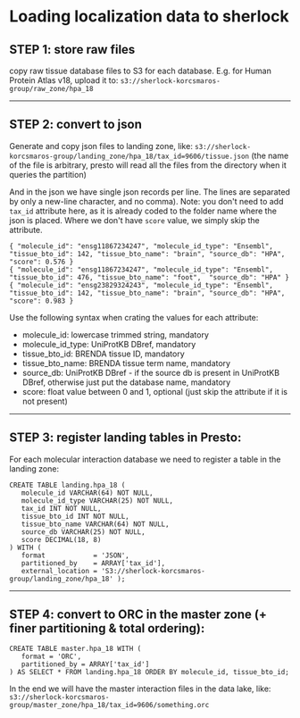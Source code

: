 # Loading localization data to sherlock

## STEP 1: store raw files
copy raw tissue database files to S3 for each database.
E.g. for Human Protein Atlas v18, upload it to: `s3://sherlock-korcsmaros-group/raw_zone/hpa_18`

---

## STEP 2: convert to json

Generate and copy json files to landing zone, like:
`s3://sherlock-korcsmaros-group/landing_zone/hpa_18/tax_id=9606/tissue.json`
(the name of the file is arbitrary, presto will read all the files from the directory when it queries the partition)

And in the json we have single json records per line. The lines are separated by only a new-line character, and no comma).
Note: you don't need to add `tax_id` attribute here, as it is already coded to the folder name where the json is placed.
Where we don't have `score` value, we simply skip the attribute.

```
{ "molecule_id": "ensg11867234247", "molecule_id_type": "Ensembl", "tissue_bto_id": 142, "tissue_bto_name": "brain", "source_db": "HPA", "score": 0.576 }
{ "molecule_id": "ensg11867234247", "molecule_id_type": "Ensembl", "tissue_bto_id": 476, "tissue_bto_name": "foot",  "source_db": "HPA" }
{ "molecule_id": "ensg23829324243", "molecule_id_type": "Ensembl", "tissue_bto_id": 142, "tissue_bto_name": "brain", "source_db": "HPA", "score": 0.983 }
```

Use the following syntax when crating the values for each attribute:
- molecule_id: lowercase trimmed string, mandatory
- molecule_id_type: UniProtKB DBref, mandatory
- tissue_bto_id: BRENDA tissue ID, mandatory
- tissue_bto_name: BRENDA tissue term name, mandatory
- source_db: UniProtKB DBref - if the source db is present in UniProtKB DBref, otherwise just put the database name, mandatory
- score: float value between 0 and 1, optional (just skip the attribute if it is not present)

---

## STEP 3: register landing tables in Presto:

For each molecular interaction database we need to register a table in the landing zone:

```
CREATE TABLE landing.hpa_18 (
   molecule_id VARCHAR(64) NOT NULL,
   molecule_id_type VARCHAR(25) NOT NULL,
   tax_id INT NOT NULL,
   tissue_bto_id INT NOT NULL,
   tissue_bto_name VARCHAR(64) NOT NULL,
   source_db VARCHAR(25) NOT NULL,
   score DECIMAL(18, 8)
) WITH (
   format            = 'JSON',
   partitioned_by    = ARRAY['tax_id'],
   external_location = 'S3://sherlock-korcsmaros-group/landing_zone/hpa_18' );
```

---

## STEP 4: convert to ORC in the master zone (+ finer partitioning & total ordering):

```
CREATE TABLE master.hpa_18 WITH (
   format = 'ORC',
   partitioned_by = ARRAY['tax_id']
) AS SELECT * FROM landing.hpa_18 ORDER BY molecule_id, tissue_bto_id;
```

In the end we will have the master interaction files in the data lake, like:
`s3://sherlock-korcsmaros-group/master_zone/hpa_18/tax_id=9606/something.orc`
